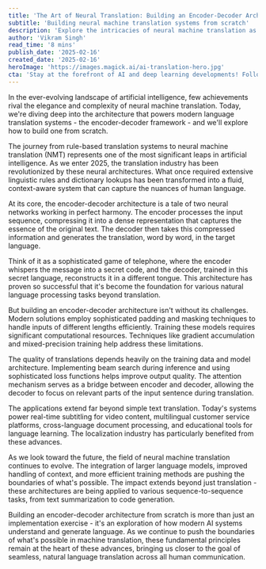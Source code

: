 ```yaml
---
title: 'The Art of Neural Translation: Building an Encoder-Decoder Architecture'
subtitle: 'Building neural machine translation systems from scratch'
description: 'Explore the intricacies of neural machine translation as we delve into building an encoder-decoder architecture. Learn about the evolution of translation systems, implementation challenges, and the future of this transformative technology.'
author: 'Vikram Singh'
read_time: '8 mins'
publish_date: '2025-02-16'
created_date: '2025-02-16'
heroImage: 'https://images.magick.ai/ai-translation-hero.jpg'
cta: 'Stay at the forefront of AI and deep learning developments! Follow us on LinkedIn for more in-depth technical articles and insights into the future of neural machine translation.'
---
```


In the ever-evolving landscape of artificial intelligence, few achievements rival the elegance and complexity of neural machine translation. Today, we're diving deep into the architecture that powers modern language translation systems - the encoder-decoder framework - and we'll explore how to build one from scratch.

The journey from rule-based translation systems to neural machine translation (NMT) represents one of the most significant leaps in artificial intelligence. As we enter 2025, the translation industry has been revolutionized by these neural architectures. What once required extensive linguistic rules and dictionary lookups has been transformed into a fluid, context-aware system that can capture the nuances of human language.

At its core, the encoder-decoder architecture is a tale of two neural networks working in perfect harmony. The encoder processes the input sequence, compressing it into a dense representation that captures the essence of the original text. The decoder then takes this compressed information and generates the translation, word by word, in the target language.

Think of it as a sophisticated game of telephone, where the encoder whispers the message into a secret code, and the decoder, trained in this secret language, reconstructs it in a different tongue. This architecture has proven so successful that it's become the foundation for various natural language processing tasks beyond translation.

But building an encoder-decoder architecture isn't without its challenges. Modern solutions employ sophisticated padding and masking techniques to handle inputs of different lengths efficiently. Training these models requires significant computational resources. Techniques like gradient accumulation and mixed-precision training help address these limitations.

The quality of translations depends heavily on the training data and model architecture. Implementing beam search during inference and using sophisticated loss functions helps improve output quality. The attention mechanism serves as a bridge between encoder and decoder, allowing the decoder to focus on relevant parts of the input sentence during translation.

The applications extend far beyond simple text translation. Today's systems power real-time subtitling for video content, multilingual customer service platforms, cross-language document processing, and educational tools for language learning. The localization industry has particularly benefited from these advances.

As we look toward the future, the field of neural machine translation continues to evolve. The integration of larger language models, improved handling of context, and more efficient training methods are pushing the boundaries of what's possible. The impact extends beyond just translation - these architectures are being applied to various sequence-to-sequence tasks, from text summarization to code generation.

Building an encoder-decoder architecture from scratch is more than just an implementation exercise - it's an exploration of how modern AI systems understand and generate language. As we continue to push the boundaries of what's possible in machine translation, these fundamental principles remain at the heart of these advances, bringing us closer to the goal of seamless, natural language translation across all human communication.